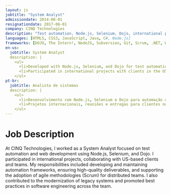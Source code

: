 ```yaml
---
layout: js
jobtitle: "System Analyst"
admissiondate: 2014-08-01
resignationdate: 2017-06-01
company: CINQ Technologies
description: "Test automation, Node.js, Selenium, Dojo, international projects."
languages: [HTML5, CSS3, JavaScript, Java, C#, Node.js]
frameworks: [DOJO, The Intern!, NodeJS, Subversion, Git, Scrum, .NET, WindowsForms, Selenium]
en-us:
  jobtitle: System Analyst
  description: |
    <ul>
      <li>Developed with Node.js, Selenium, and Dojo for test automation.</li>
      <li>Participated in international projects with clients in the USA.</li>
    </ul>
pt-br:
  jobtitle: Analista de sistemas
  description: |
    <ul>
      <li>Desenvolvimento com Node.js, Selenium e Dojo para automação de testes.</li>
      <li>Projetos internacionais, reuniões e entregas para clientes nos EUA.</li>
    </ul>
---
```


# Job Description

At CINQ Technologies, I worked as a System Analyst focused on test automation and web development using Node.js, Selenium, and Dojo. I participated in international projects, collaborating with US-based clients and teams. My responsibilities included developing and maintaining automation frameworks, ensuring high-quality deliverables, and supporting the adoption of agile methodologies (Scrum) for distributed teams. I also contributed to the modernization of legacy systems and promoted best practices in software engineering across the team.

